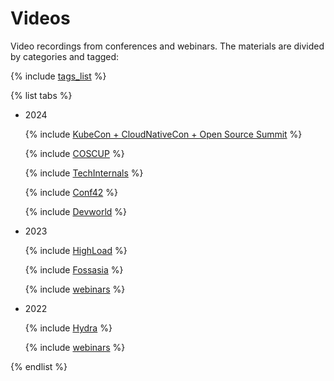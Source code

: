 # Videos

Video recordings from conferences and webinars. The materials are divided by categories and tagged:

{% include [tags_list](./_includes/tags_list.md) %}


{% list tabs %}

  - 2024

    {% include [KubeCon + CloudNativeCon + Open Source Summit](./_includes/conferences/2024/kubecon-hongkong.md) %}

    {% include [COSCUP](./_includes/conferences/2024/coscup.md) %}

    {% include [TechInternals](./_includes/conferences/2024/TechInternals.md) %}

    {% include [Conf42](./_includes/conferences/2024/Conf42.md) %}

    {% include [Devworld](./_includes/conferences/2024/Devworld.md) %}

  - 2023

    {% include [HighLoad](./_includes/conferences/2023/HighLoad.md) %}

    {% include [Fossasia](./_includes/conferences/2023/Fossasia.md) %}

    {% include [webinars](./_includes/webinars/2023/webinars.md) %}

  - 2022

    {% include [Hydra](./_includes/conferences/2022/Hydra.md) %}

    {% include [webinars](./_includes/webinars/2022/webinars.md) %}


{% endlist %}
